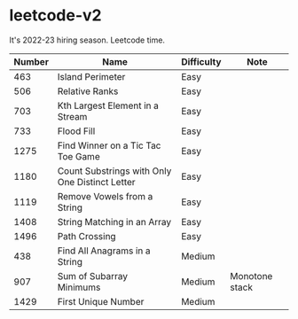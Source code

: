 # leetcode-v2

It's 2022-23 hiring season. Leetcode time.

| Number | Name                                           | Difficulty | Note           |
| ------ | ---------------------------------------------- | ---------- | -------------- |
| 463    | Island Perimeter                               | Easy       |                |
| 506    | Relative Ranks                                 | Easy       |                |
| 703    | Kth Largest Element in a Stream                | Easy       |                |
| 733    | Flood Fill                                     | Easy       |                |
| 1275   | Find Winner on a Tic Tac Toe Game              | Easy       |                |
| 1180   | Count Substrings with Only One Distinct Letter | Easy       |                |
| 1119   | Remove Vowels from a String                    | Easy       |                |
| 1408   | String Matching in an Array                    | Easy       |                |
| 1496   | Path Crossing                                  | Easy       |                |
| 438    | Find All Anagrams in a String                  | Medium     |                |
| 907    | Sum of Subarray Minimums                       | Medium     | Monotone stack |
| 1429   | First Unique Number                            | Medium     |                |
